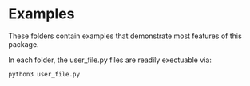 # Examples

These folders contain examples that demonstrate most features of this package.

In each folder, the user_file.py files are readily exectuable via:

	python3 user_file.py
